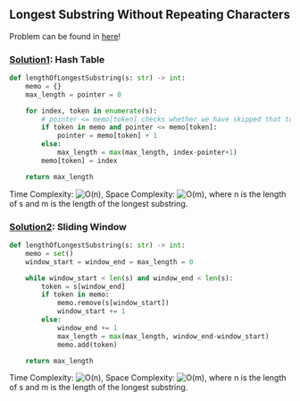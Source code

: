 ## Longest Substring Without Repeating Characters

Problem can be found in [here](https://leetcode.com/problems/longest-substring-without-repeating-characters)!

### [Solution1](/String/3-LongestSubstringWithoutRepeatingCharacters/solution1.py): Hash Table

```python
def lengthOfLongestSubstring(s: str) -> int:
    memo = {}
    max_length = pointer = 0

    for index, token in enumerate(s):
        # pointer <= memo[token] checks whether we have skipped that token before
        if token in memo and pointer <= memo[token]:
            pointer = memo[token] + 1
        else:
            max_length = max(max_length, index-pointer+1)
        memo[token] = index

    return max_length
```

Time Complexity: ![O(n)](<https://latex.codecogs.com/svg.image?\inline&space;O(n)>), Space Complexity: ![O(m)](<https://latex.codecogs.com/svg.image?\inline&space;O(m)>), where n is the length of s and m is the length of the longest substring.

### [Solution2](/String/3-LongestSubstringWithoutRepeatingCharacters/solution2.py): Sliding Window

```python
def lengthOfLongestSubstring(s: str) -> int:
    memo = set()
    window_start = window_end = max_length = 0

    while window_start < len(s) and window_end < len(s):
        token = s[window_end]
        if token in memo:
            memo.remove(s[window_start])
            window_start += 1
        else:
            window_end += 1
            max_length = max(max_length, window_end-window_start)
            memo.add(token)

    return max_length
```

Time Complexity: ![O(n)](<https://latex.codecogs.com/svg.image?\inline&space;O(n)>), Space Complexity: ![O(m)](<https://latex.codecogs.com/svg.image?\inline&space;O(m)>), where n is the length of s and m is the length of the longest substring.
